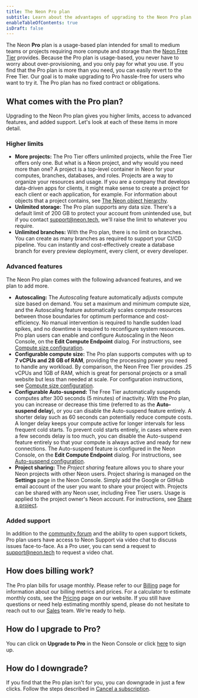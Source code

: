 ```yaml
---
title: The Neon Pro plan
subtitle: Learn about the advantages of upgrading to the Neon Pro plan
enableTableOfContents: true
isDraft: false
---
```


The Neon **Pro** plan is a usage-based plan intended for small to medium teams or projects requiring more compute and storage than the [Neon Free Tier](../introduction/technical-preview-free-tier) provides. Because the Pro plan is usage-based, you never have to worry about over-provisioning, and you only pay for what you use. If you find that the Pro plan is more than you need, you can easily revert to the Free Tier. Our goal is to make upgrading to Pro hassle-free for users who want to try it. The Pro plan has no fixed contract or obligations.

## What comes with the Pro plan?

Upgrading to the Neon Pro plan gives you higher limits, access to advanced features, and added support. Let's look at each of these items in more detail.

### Higher limits

- **More projects:** The Pro Tier offers unlimited projects, while the Free Tier offers only one. But what is a Neon project, and why would you need more than one? A project is a top-level container in Neon for your computes, branches, databases, and roles. Projects are a way to organize your resources and usage. If you are a company that develops data-driven apps for clients, it might make sense to create a project for each client or each application, for example. For information about objects that a project contains, see [The Neon object hierarchy](../manage/overview).
- **Unlimited storage:** The Pro plan supports any data size. There's a default limit of 200 GB to protect your account from unintended use, but if you contact [support@neon.tech](mailto:support@neon.tech), we'll raise the limit to whatever you require.
- **Unlimited branches:** With the Pro plan, there is no limit on branches. You can create as many branches as required to support your CI/CD pipeline. You can instantly and cost-effectively create a database branch for every preview deployment, every client, or every developer.

### Advanced features

The Neon Pro plan comes with the following advanced features, and we plan to add more.

- **Autoscaling:** The _Autoscaling_ feature automatically adjusts compute size based on demand. You set a maximum and minimum compute size, and the Autoscaling feature automatically scales compute resources between those boundaries for optimum performance and cost-efficiency. No manual intervention is required to handle sudden load spikes, and no downtime is required to reconfigure system resources. Pro plan users can enable and configure Autoscaling in the Neon Console, on the **Edit Compute Endpoint** dialog. For instructions, see [Compute size configuration](../manage/endpoints#compute-size-configuration).
- **Configurable compute size:** The Pro plan supports computes with up to **7 vCPUs and 28 GB of RAM**, providing the processing power you need to handle any workload. By comparison, the Neon Free Tier provides .25 vCPUs and 1GB of RAM, which is great for personal projects or a small website but less than needed at scale. For configuration instructions, see [Compute size configuration](../manage/endpoints#compute-size-configuration).
- **Configurable Auto-suspend:** The Free Tier automatically suspends computes after 300 seconds (5 minutes) of inactivity. With the Pro plan, you can increase or decrease this time (referred to as the **Auto-suspend delay**), or you can disable the Auto-suspend feature entirely. A shorter delay such as 60 seconds can potentially reduce compute costs. A longer delay keeps your compute active for longer intervals for less frequent cold starts. To prevent cold starts entirely, in cases where even a few seconds delay is too much, you can disable the Auto-suspend feature entirely so that your compute is always active and ready for new connections. The Auto-suspend feature is configured in the Neon Console, on the **Edit Compute Endpoint** dialog. For instructions, see [Auto-suspend configuration](../manage/endpoints#auto-suspend-configuration).
- **Project sharing:** The _Project sharing_ feature allows you to share your Neon projects with other Neon users. Project sharing is managed on the **Settings** page in the Neon Console. Simply add the Google or GitHub email account of the user you want to share your project with. Projects can be shared with any Neon user, including Free Tier users. Usage is applied to the project owner's Neon account. For instructions, see [Share a project](../manage/projects#share-a-project).

### Added support

In addition to the [community forum](https://community.neon.tech/) and the ability to open support tickets, Pro plan users have access to Neon Support via video chat to discuss issues face-to-face. As a Pro user, you can send a request to [support@neon.tech](mailto:support@neon.tech) to request a video chat.

## How does billing work?

The Pro plan bills for usage monthly. Please refer to our [Billing](../introduction/billing) page for information about our billing metrics and prices. For a calculator to estimate monthly costs, see the [Pricing](https://neon.tech/pricing) page on our website. If you still have questions or need help estimating monthly spend, please do not hesitate to reach out to our [Sales](https://neon.tech/contact-sales) team. We're ready to help.

## How do I upgrade to Pro?

You can click on **Upgrade to Pro** in the Neon Console or click [here](https://console.neon.tech/app/projects?show_enroll_to_pro=true) to sign up.

## How do I downgrade?

If you find that the Pro plan isn't for you, you can downgrade in just a few clicks. Follow the steps described in [Cancel a subscription](../introduction/billing#cancel-a-subscription).
